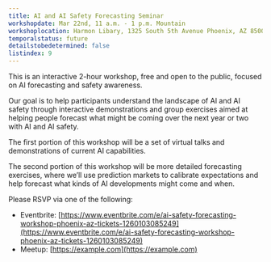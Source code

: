 ```yaml
---
title: AI and AI Safety Forecasting Seminar
workshopdate: Mar 22nd, 11 a.m. - 1 p.m. Mountain
workshoplocation: Harmon Libary, 1325 South 5th Avenue Phoenix, AZ 85003
temporalstatus: future
detailstobedetermined: false
listindex: 9
---
```


This is an interactive 2-hour workshop, free and open to the public, focused on AI forecasting and safety awareness.

Our goal is to help participants understand the landscape of AI and AI safety through interactive demonstrations and group exercises aimed at helping people forecast what might be coming over the next year or two with AI and AI safety.

The first portion of this workshop will be a set of virtual talks and demonstrations of current AI capabilities.

The second portion of this workshop will be more detailed forecasting exercises, where we’ll use prediction markets to calibrate expectations and help forecast what kinds of AI developments might come and when.

Please RSVP via one of the following:

+ Eventbrite: [https://www.eventbrite.com/e/ai-safety-forecasting-workshop-phoenix-az-tickets-1260103085249](https://www.eventbrite.com/e/ai-safety-forecasting-workshop-phoenix-az-tickets-1260103085249)
+ Meetup: [https://example.com](https://example.com)
